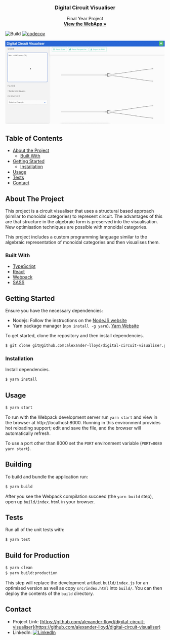 <p align="center">
  <h3 align="center">Digital Circuit Visualiser</h3>

  <p align="center">
    Final Year Project
    <br />
    <a href="https://alexander-lloyd.github.io/digital-circuit-visualiser"><strong>View the WebApp »</strong></a>
</p>

![Build](https://github.com/alexander-lloyd/digital-circuit-visualiser/workflows/Build/badge.svg)
[![codecov](https://codecov.io/gh/alexander-lloyd/digital-circuit-visualiser/branch/master/graph/badge.svg?token=7liikH1rI6)](https://codecov.io/gh/alexander-lloyd/digital-circuit-visualiser)

<p align="center">
  <img src="assets/demo.gif" alt="demonstration of the project">
</p>

## Table of Contents

* [About the Project](#about-the-project)
  * [Built With](#built-with)
* [Getting Started](#getting-started)
  * [Installation](#installation)
* [Usage](#usage)
* [Tests](#tests)
* [Contact](#contact)

## About The Project

This project is a circuit visualiser that uses a structural based
approach (similar to monoidal categories) to represent circuit.
The advantages of this are that structure in the algebraic form
is preserved into the visualisation. New optimisation
techniques are possible with monoidal categories.

This project includes a custom programming language similar to the
algebraic representation of monoidal categories and then visualises
them.

### Built With
* [TypeScript](https://typescriptlang.org/)
* [React](https://reactjs.org/)
* [Webpack](https://webpack.js.org/)
* [SASS](https://sass-lang.com/)


## Getting Started

Ensure you have the necessary dependencies:

* Nodejs: Follow the instructions on the [NodeJS website](https://nodejs.org/)
* Yarn package manager (`npm install -g yarn`). [Yarn Website](https://yarnpkg.com/)

To get started, clone the repository and then install dependencies.

```sh
$ git clone git@github.com:alexander-lloyd/digital-circuit-visualiser.git
```

### Installation

Install dependencies.

```sh
$ yarn install
```

## Usage

```sh
$ yarn start
```

To run with the Webpack development server run `yarn start` and view
in the browser at http://localhost:8000. Running in this environment
provides hot reloading support; edit and save the file, and the
browser will automatically refresh.

To use a port other than 8000 set the `PORT` environment variable 
(`PORT=8080 yarn start`).

## Building

To build and bundle the application run:

```sh
$ yarn build
```

After you see the Webpack compilation succeed (the `yarn build`
step), open up `build/index.html` in your browser.

## Tests

Run all of the unit tests with:

```sh
$ yarn test
```

## Build for Production

```sh
$ yarn clean
$ yarn build:production
```

This step will replace the development artifact `build/index.js` for an optimised version as well as copy `src/index.html` into `build/`. 
You can then deploy the contents of the `build` directory.


## Contact

- Project Link: [https://github.com/alexander-lloyd/digital-circuit-visualiser](https://github.com/alexander-lloyd/digital-circuit-visualiser)
- LinkedIn: [![LinkedIn][linkedin-shield]][linkedin-url]

[linkedin-shield]: https://img.shields.io/badge/-LinkedIn-black.svg?style=flat-square&logo=linkedin&colorB=555
[linkedin-url]: https://linkedin.com/in/alexander-lloyd
